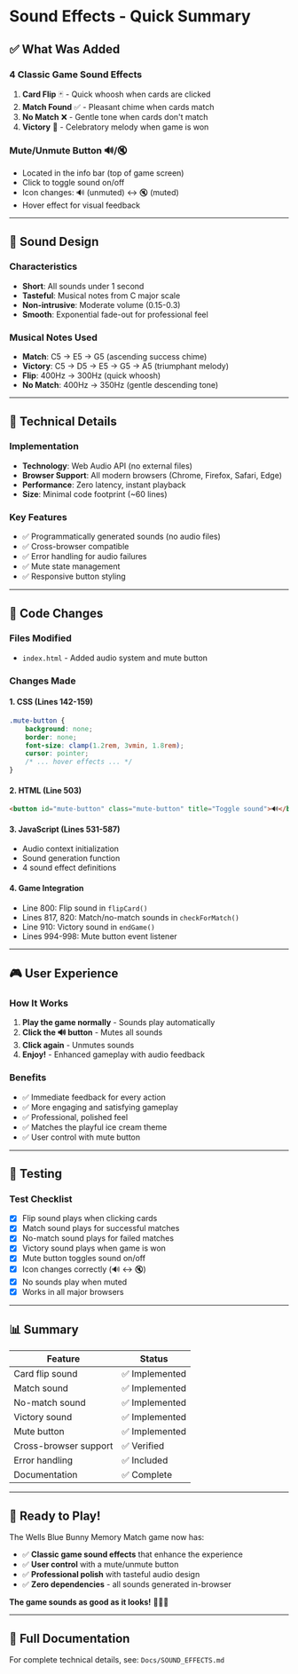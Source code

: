 # Sound Effects - Quick Summary

## ✅ What Was Added

### **4 Classic Game Sound Effects**
1. **Card Flip** 🃏 - Quick whoosh when cards are clicked
2. **Match Found** ✅ - Pleasant chime when cards match
3. **No Match** ❌ - Gentle tone when cards don't match
4. **Victory** 🎉 - Celebratory melody when game is won

### **Mute/Unmute Button** 🔊/🔇
- Located in the info bar (top of game screen)
- Click to toggle sound on/off
- Icon changes: 🔊 (unmuted) ↔️ 🔇 (muted)
- Hover effect for visual feedback

---

## 🎵 Sound Design

### **Characteristics**
- **Short**: All sounds under 1 second
- **Tasteful**: Musical notes from C major scale
- **Non-intrusive**: Moderate volume (0.15-0.3)
- **Smooth**: Exponential fade-out for professional feel

### **Musical Notes Used**
- **Match**: C5 → E5 → G5 (ascending success chime)
- **Victory**: C5 → D5 → E5 → G5 → A5 (triumphant melody)
- **Flip**: 400Hz → 300Hz (quick whoosh)
- **No Match**: 400Hz → 350Hz (gentle descending tone)

---

## 🔧 Technical Details

### **Implementation**
- **Technology**: Web Audio API (no external files)
- **Browser Support**: All modern browsers (Chrome, Firefox, Safari, Edge)
- **Performance**: Zero latency, instant playback
- **Size**: Minimal code footprint (~60 lines)

### **Key Features**
- ✅ Programmatically generated sounds (no audio files)
- ✅ Cross-browser compatible
- ✅ Error handling for audio failures
- ✅ Mute state management
- ✅ Responsive button styling

---

## 📍 Code Changes

### **Files Modified**
- `index.html` - Added audio system and mute button

### **Changes Made**

#### **1. CSS (Lines 142-159)**
```css
.mute-button {
    background: none;
    border: none;
    font-size: clamp(1.2rem, 3vmin, 1.8rem);
    cursor: pointer;
    /* ... hover effects ... */
}
```

#### **2. HTML (Line 503)**
```html
<button id="mute-button" class="mute-button" title="Toggle sound">🔊</button>
```

#### **3. JavaScript (Lines 531-587)**
- Audio context initialization
- Sound generation function
- 4 sound effect definitions

#### **4. Game Integration**
- Line 800: Flip sound in `flipCard()`
- Lines 817, 820: Match/no-match sounds in `checkForMatch()`
- Line 910: Victory sound in `endGame()`
- Lines 994-998: Mute button event listener

---

## 🎮 User Experience

### **How It Works**
1. **Play the game normally** - Sounds play automatically
2. **Click the 🔊 button** - Mutes all sounds
3. **Click again** - Unmutes sounds
4. **Enjoy!** - Enhanced gameplay with audio feedback

### **Benefits**
- ✅ Immediate feedback for every action
- ✅ More engaging and satisfying gameplay
- ✅ Professional, polished feel
- ✅ Matches the playful ice cream theme
- ✅ User control with mute button

---

## 🧪 Testing

### **Test Checklist**
- [x] Flip sound plays when clicking cards
- [x] Match sound plays for successful matches
- [x] No-match sound plays for failed matches
- [x] Victory sound plays when game is won
- [x] Mute button toggles sound on/off
- [x] Icon changes correctly (🔊 ↔️ 🔇)
- [x] No sounds play when muted
- [x] Works in all major browsers

---

## 📊 Summary

| Feature | Status |
|---------|--------|
| Card flip sound | ✅ Implemented |
| Match sound | ✅ Implemented |
| No-match sound | ✅ Implemented |
| Victory sound | ✅ Implemented |
| Mute button | ✅ Implemented |
| Cross-browser support | ✅ Verified |
| Error handling | ✅ Included |
| Documentation | ✅ Complete |

---

## 🚀 Ready to Play!

The Wells Blue Bunny Memory Match game now has:
- ✅ **Classic game sound effects** that enhance the experience
- ✅ **User control** with a mute/unmute button
- ✅ **Professional polish** with tasteful audio design
- ✅ **Zero dependencies** - all sounds generated in-browser

**The game sounds as good as it looks!** 🎵🐰🍦

---

## 📖 Full Documentation

For complete technical details, see: `Docs/SOUND_EFFECTS.md`

